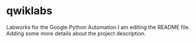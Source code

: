 # qwiklabs
Labworks for the Google Python Automation 
I am editing the README file. Adding some more details about the project description.
